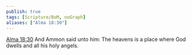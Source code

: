 ```yaml
---
publish: true
tags: [Scripture/BoM, noGraph]
aliases: ["Alma 18:30"]
---
```

[Alma 18:30](https://churchofjesuschrist.org/study/scriptures/bofm/alma/18?lang=eng&id=p30#p30) And Ammon said unto him: The heavens is a place where God dwells and all his holy angels.
